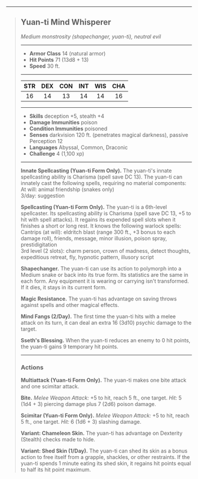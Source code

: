 ***
> ## Yuan-ti Mind Whisperer
> *Medium monstrosity (shapechanger, yuan-ti), neutral evil*
> 
> ***
> 
> - **Armor Class** 14 (natural armor)
> - **Hit Points** 71 (13d8 + 13)
> - **Speed** 30 ft.
> 
> ***
> 
> |STR|DEX|CON|INT|WIS|CHA|
> |:---:|:---:|:---:|:---:|:---:|:---:|
> |16|14|13|14|14|16|
> 
> ***
> 
> - **Skills** deception +5, stealth +4
> - **Damage Immunities** poison
> - **Condition Immunities** poisoned
> - **Senses** darkvision 120 ft. (penetrates magical darkness), passive Perception 12
> - **Languages** Abyssal, Common, Draconic
> - **Challenge** 4 (1,100 xp)
> 
> ***
> 
> **Innate Spellcasting (Yuan-ti Form Only).** The yuan-ti's innate spellcasting ability is Charisma (spell save DC 13). The yuan-ti can innately cast the following spells, requiring no material components:  
> At will: animal friendship (snakes only)  
> 3/day: suggestion
> 
> **Spellcasting (Yuan-ti Form Only).** The yuan-ti is a 6th-level spellcaster. Its spellcasting ability is Charisma (spell save DC 13, +5 to hit with spell attacks). It regains its expended spell slots when it finishes a short or long rest. It knows the following warlock spells:  
> Cantrips (at will): eldritch blast (range 300 ft., +3 bonus to each damage roll), friends, message, minor illusion, poison spray, prestidigitation  
> 3rd level (2 slots): charm person, crown of madness, detect thoughts, expeditious retreat, fly, hypnotic pattern, illusory script
> 
> **Shapechanger.** The yuan-ti can use its action to polymorph into a Medium snake or back into its true form. Its statistics are the same in each form. Any equipment it is wearing or carrying isn't transformed. If it dies, it stays in its current form.
> 
> **Magic Resistance.** The yuan-ti has advantage on saving throws against spells and other magical effects.
> 
> **Mind Fangs (2/Day).** The first time the yuan-ti hits with a melee attack on its turn, it can deal an extra 16 (3d10) psychic damage to the target.
> 
> **Sseth's Blessing.** When the yuan-ti reduces an enemy to 0 hit points, the yuan-ti gains 9 temporary hit points.
> 
> ***
> 
> ### Actions
> **Multiattack (Yuan-ti Form Only).** The yuan-ti makes one bite attack and one scimitar attack.
> 
> **Bite.** *Melee Weapon Attack:* +5 to hit, reach 5 ft., one target. *Hit:* 5 (1d4 + 3) piercing damage plus 7 (2d6) poison damage.
> 
> **Scimitar (Yuan-ti Form Only).** *Melee Weapon Attack:* +5 to hit, reach 5 ft., one target. *Hit:* 6 (1d6 + 3) slashing damage.
> 
> **Variant: Chameleon Skin.** The yuan-ti has advantage on Dexterity (Stealth) checks made to hide.
> 
> **Variant: Shed Skin (1/Day).** The yuan-ti can shed its skin as a bonus action to free itself from a grapple, shackles, or other restraints. If the yuan-ti spends 1 minute eating its shed skin, it regains hit points equal to half its hit point maximum.